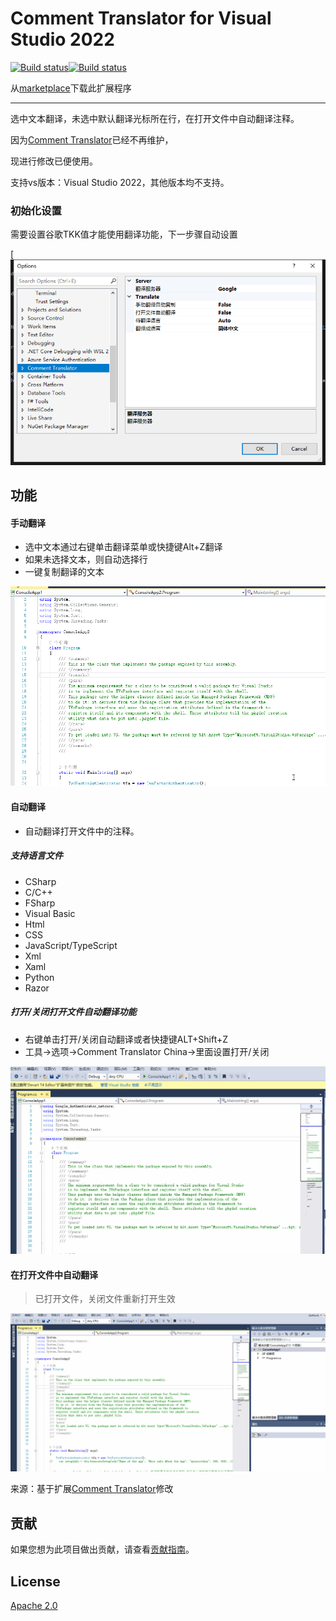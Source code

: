 # Comment Translator for Visual Studio 2022

[![Build status](https://dev.azure.com/netcorevip/BuildsGit/_apis/build/status/comment-translator-china-CI)](https://dev.azure.com/netcorevip/BuildsGit/_build/latest?definitionId=9)[![Build status](https://ci.appveyor.com/api/projects/status/j2dx6u8lpwwi75gn?svg=true)](https://ci.appveyor.com/project/corevip/comment-translator-china)

从[marketplace](https://marketplace.visualstudio.com/items?itemName=Hikari.CommentTranslator64)下载此扩展程序

------

选中文本翻译，未选中默认翻译光标所在行，在打开文件中自动翻译注释。

因为[Comment Translator](https://marketplace.visualstudio.com/items?itemName=NguynThunTan.CommentTranslator)已经不再维护，

现进行修改已便使用。

支持vs版本：Visual Studio 2022，其他版本均不支持。



### 初始化设置

需要设置谷歌TKK值才能使用翻译功能，下一步骤自动设置

[![设置](Images/Options.png)


## 功能

#### 手动翻译

- 选中文本通过右键单击翻译菜单或快捷键Alt+Z翻译
- 如果未选择文本，则自动选择行
- 一键复制翻译的文本

![手动翻译](Images/Auto-Selecte-Line.gif)



#### 自动翻译

- 自动翻译打开文件中的注释。

##### 支持语言文件

- CSharp
- C/C++
- FSharp
- Visual Basic
- Html
- CSS
- JavaScript/TypeScript
- Xml
- Xaml
- Python
- Razor

##### 打开/关闭打开文件自动翻译功能

- 右键单击打开/关闭自动翻译或者快捷键ALT+Shift+Z
- 工具->选项->Comment Translator China->里面设置打开/关闭

![SetAuto](Images/SetAuto.gif)



#### 在打开文件中自动翻译

> 已打开文件，关闭文件重新打开生效

![自动翻译注释](Images/Auto-File-translate.gif)



来源：基于扩展[Comment Translator](<https://marketplace.visualstudio.com/items?itemName=NguynThunTan.CommentTranslator>)修改



## 贡献

如果您想为此项目做出贡献，请查看[贡献指南](CONTRIBUTING.md)。

## License

[Apache 2.0](LICENSE.txt)



